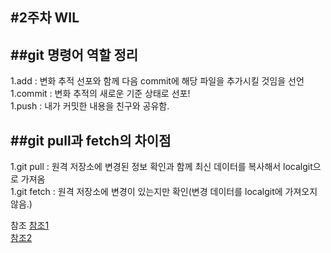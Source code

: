 <doctype md>

#2주차 WIL  
---



##git 명령어 역할 정리  
---
1.add : 변화 추적 선포와 함께 다음 commit에 해당 파일을 추가시킬 것임을 선언  
1.commit : 변화 추적의 새로운 기준 상태로 선포!  
1.push : 내가 커밋한 내용을 친구와 공유함.  


##git pull과 fetch의 차이점  
---
1.git pull : 원격 저장소에 변경된 정보 확인과 함께 최신 데이터를 복사해서 localgit으로 가져옴  
1.git fetch : 원격 저장소에 변경이 있는지만 확인(변경 데이터를 localgit에 가져오지 않음.)  


참조
[참조1](https://chancoding.tistory.com/76)  
[참조2](https://devlog-wjdrbs96.tistory.com/236)  
